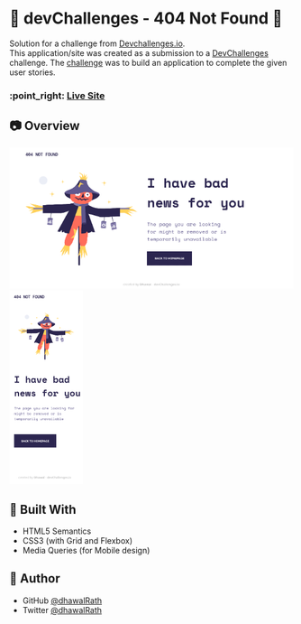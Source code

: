 # :star2: devChallenges - 404 Not Found :star2:

Solution for a challenge from  <a href="https://devchallenges.io" target="_blank">Devchallenges.io</a>. </br>
This application/site was created as a submission to a [DevChallenges](https://devchallenges.io/challenges) challenge. The [challenge](https://devchallenges.io/challenges/wBunSb7FPrIepJZAg0sY) was to build an application to complete the given user stories.

<h3> :point_right:
    <a href="https://404-not-found-challenge-1.netlify.app/">
      Live Site 
    </a>
</h3>



## :camera: Overview

![desktop](./ss/desktop.png) ![mobile](./ss/mobile.png) 

## 💪 Built With

- HTML5 Semantics
- CSS3 (with Grid and Flexbox)
- Media Queries (for Mobile design)

## :man: Author

- GitHub [@dhawalRath](https://{github.com/dhawalRath})
- Twitter [@dhawalRath](https://{twitter.com/dhawalRath})
